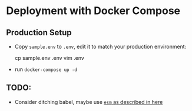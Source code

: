 #  Deployment with Docker Compose

## Production Setup

* Copy `sample.env` to `.env`, edit it to match your production environment:

   cp sample.env .env
   vim .env

* run `docker-compose up -d`

## TODO: 

* Consider ditching babel, maybe use [`esm` as described in here](https://timonweb.com/tutorials/how-to-enable-ecmascript-6-imports-in-nodejs/)
